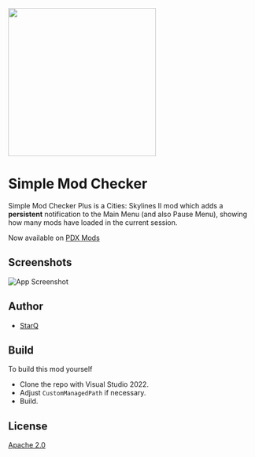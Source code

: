 
<img src="https://raw.githubusercontent.com/qstar-inc/cities2-SimpleModChecker/master/Properties/Thumbnail.png" width="300"/>

# Simple Mod Checker
Simple Mod Checker Plus is a Cities: Skylines II mod which adds a **persistent** notification to the Main Menu (and also Pause Menu), showing how many mods have loaded in the current session.

Now available on [PDX Mods](https://mods.paradoxplaza.com/mods/79186/Windows)

## Screenshots

![App Screenshot](https://raw.githubusercontent.com/qstar-inc/cities2-SimpleModChecker/master/Properties/Notification.jpg)


## Author

- [StarQ](https://www.github.com/qstar-inc)


## Build

To build this mod yourself
* Clone the repo with Visual Studio 2022.
* Adjust `CustomManagedPath` if necessary.
* Build.

## License

[Apache 2.0](#Apache-2.0-1-ov-file)